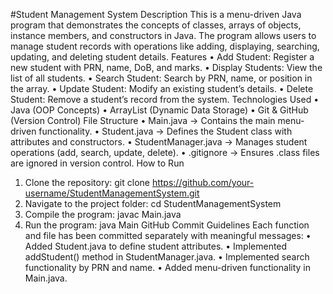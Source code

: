 #Student Management System
Description
This is a menu-driven Java program that demonstrates the concepts of classes, arrays of objects, instance members, and constructors in Java. The program allows users to manage student records with operations like adding, displaying, searching, updating, and deleting student details.
Features
•	Add Student: Register a new student with PRN, name, DoB, and marks.
•	Display Students: View the list of all students.
•	Search Student: Search by PRN, name, or position in the array.
•	Update Student: Modify an existing student’s details.
•	Delete Student: Remove a student’s record from the system.
Technologies Used
•	Java (OOP Concepts)
•	ArrayList (Dynamic Data Storage)
•	Git & GitHub (Version Control)
File Structure
•	Main.java → Contains the main menu-driven functionality.
•	Student.java → Defines the Student class with attributes and constructors.
•	StudentManager.java → Manages student operations (add, search, update, delete).
•	.gitignore → Ensures .class files are ignored in version control.
How to Run
1.	Clone the repository:
git clone https://github.com/your-username/StudentManagementSystem.git
2.	Navigate to the project folder:
cd StudentManagementSystem
3.	Compile the program:
javac Main.java
4.	Run the program:
java Main
GitHub Commit Guidelines
Each function and file has been committed separately with meaningful messages:
•	Added Student.java to define student attributes.
•	Implemented addStudent() method in StudentManager.java.
•	Implemented search functionality by PRN and name.
•	Added menu-driven functionality in Main.java.

